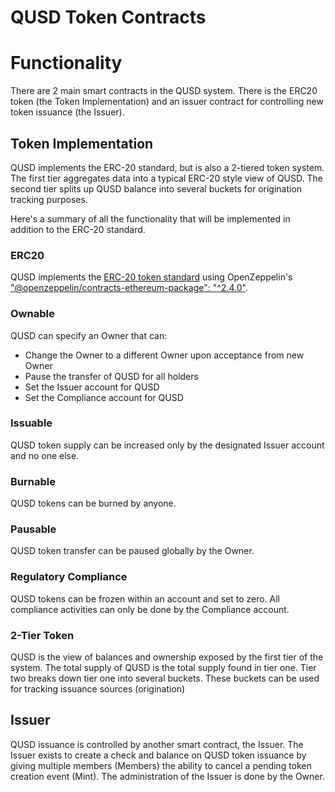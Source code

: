 # QUSD Token Contracts
# Functionality
There are 2 main smart contracts in the QUSD system. There is the ERC20 token (the Token Implementation) and an issuer contract for controlling new token issuance (the Issuer).

## Token Implementation
QUSD implements the ERC-20 standard, but is also a 2-tiered token system. The first tier aggregates data into a typical ERC-20 style view of QUSD. The second tier splits up QUSD balance into several buckets for origination tracking purposes. 

Here's a summary of all the functionality that will be implemented in addition to the ERC-20 standard.

### ERC20
QUSD implements the [ERC-20 token standard](https://github.com/ethereum/EIPs/blob/master/EIPS/eip-20.md) using OpenZeppelin's ["@openzeppelin/contracts-ethereum-package": "^2.4.0"](https://www.npmjs.com/package/@openzeppelin/contracts-ethereum-package/v/2.4.0).

### Ownable
QUSD can specify an Owner that can:
* Change the Owner to a different Owner upon acceptance from new Owner
* Pause the transfer of QUSD for all holders
* Set the Issuer account for QUSD
* Set the Compliance account for QUSD

### Issuable
QUSD token supply can be increased only by the designated Issuer account and no one else.

### Burnable
QUSD tokens can be burned by anyone.

### Pausable
QUSD token transfer can be paused globally by the Owner.

### Regulatory Compliance
QUSD tokens can be frozen within an account and set to zero. All compliance activities can only be done by the Compliance account.

### 2-Tier Token
QUSD is the view of balances and ownership exposed by the first tier of the system. The total supply of QUSD is the total supply found in tier one. Tier two breaks down tier one into several buckets. These buckets can be used for tracking issuance sources (origination)

## Issuer
QUSD issuance is controlled by another smart contract, the Issuer. The Issuer exists to create a check and balance on QUSD token issuance by giving multiple members (Members) the ability to cancel a pending token creation event (Mint). The administration of the Issuer is done by the Owner.
